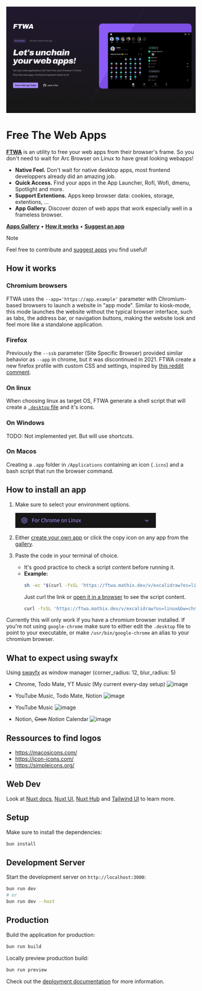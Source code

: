 <a href="https://ftwa.mathix.dev" target="_blank" align="center"><img alt="FTWA Screenshot" src="public/og.png"></a>

# Free The Web Apps

**[FTWA](https://ftwa.mathix.dev)** is an utility to free your web apps from their browser's frame.
So you don't need to wait for Arc Browser on Linux to have great looking webapps!

- **Native Feel.** Don't wait for native desktop apps, most frontend developpers already did an amazing job.
- **Quick Access.** Find your apps in the App Launcher, Rofi, Wofi, dmenu, Spotlight and more.
- **Support Extentions.** Apps keep browser data: cookies, storage, extentions, ...
- **App Gallery.** Discover dozen of web apps that work especially well in a frameless browser.

**[Apps Gallery](https://ftwa.mathix.dev/#gallery)** • **[How it works](#how-it-works)** • **[Suggest an app][suggest-app]**

> [!NOTE]
> Feel free to contribute and [suggest apps][suggest-app] you find useful!

## How it works

### Chromium browsers

FTWA uses the `--app='https://app.example'` parameter with Chromium-based browsers to launch a website in "app mode". Similar to kiosk-mode, this mode launches the website without the typical browser interface, such as tabs, the address bar, or navigation buttons, making the website look and feel more like a standalone application.

### Firefox

Previously the `--ssb` parameter (Site Specific Browser) provided similar behavior as `--app` in chrome, but it was discontinued in 2021.
FTWA create a new firefox profile with custom CSS and settings, inspired by [this reddit comment](https://www.reddit.com/r/firefox/comments/li2lqg/now_that_mozilla_killed_the_ssb_feature_what/).

### On linux

When choosing linux as target OS, FTWA generate a shell script that will create a [`.desktop` file](https://specifications.freedesktop.org/desktop-entry-spec/desktop-entry-spec-latest.html) and it's icons.

### On Windows

TODO: Not implemented yet. But will use shortcuts.

### On Macos

Creating a `.app` folder in `/Applications` containing an icon (`.icns`) and a bash script that run the browser command.

## How to install an app

1. Make sure to select your environment options.

    ![settings](.github/assets/settings.png)
2. Either [create your own app](https://ftwa.mathix.dev/#create-web-app) or click the copy icon on any app from the [gallery](https://ftwa.mathix.dev/#gallery).
3. Paste the code in your terminal of choice.
    - It's good practice to check a script content before running it.
    - **Example:**
      ```bash
      sh -ec "$(curl -fsSL 'https://ftwa.mathix.dev/v/excalidraw?os=linux&bw=chrome&path=%2Fusr%2Fbin%2Fgoogle-chrome-stable')"
      ```
      Just curl the link or [open it in a browser](https://ftwa.mathix.dev/v/excalidraw?os=linux&bw=chrome&path=%2Fusr%2Fbin%2Fgoogle-chrome-stable) to see the script content.
      ```bash
      curl -fsSL 'https://ftwa.mathix.dev/v/excalidraw?os=linux&bw=chrome&path=%2Fusr%2Fbin%2Fgoogle-chrome-stable'
      ```

Currently this will only work if you have a chromium browser installed. If you're not using `google-chrome` make sure to either edit the `.desktop` file to point to your executable, or make `/usr/bin/google-chrome` an alias to your chromium browser.

## What to expect using swayfx

Using [swayfx](https://github.com/WillPower3309/swayfx) as window manager (corner_radius: 12, blur_radius: 5)

- Chrome, Todo Mate, YT Music (My current every-day setup)
  ![image](https://github.com/mathix420/free-the-web-apps/assets/37625778/a286d765-7bda-4a06-8c20-4d3aec129d0a)

- YouTube Music, Todo Mate, Notion
  ![image](https://github.com/mathix420/free-the-web-apps/assets/37625778/65fd1f2c-beb8-4e8f-a133-6acd5feae10f)

- YouTube Music
  ![image](https://github.com/mathix420/free-the-web-apps/assets/37625778/376aa8a6-577e-47be-a94e-471230b1706a)

- Notion, ~~Cron~~ *Notion* Calendar
  ![image](https://github.com/mathix420/free-the-web-apps/assets/37625778/d04f03fb-254b-4216-8ee0-66574e75abc8)


## Ressources to find logos

- https://macosicons.com/
- https://icon-icons.com/
- https://simpleicons.org/

## Web Dev

Look at [Nuxt docs](https://nuxt.com/docs/getting-started/introduction), [Nuxt UI](https://ui.nuxt.com), [Nuxt Hub](https://hub.nuxt.com) and [Tailwind UI](https://tailwindui.com/) to learn more.

## Setup

Make sure to install the dependencies:

```bash
bun install
```

## Development Server

Start the development server on `http://localhost:3000`:

```bash
bun run dev
# or
bun run dev --host
```

## Production

Build the application for production:

```bash
bun run build
```

Locally preview production build:

```bash
bun run preview
```

Check out the [deployment documentation](https://nuxt.com/docs/getting-started/deployment) for more information.


[suggest-app]: https://github.com/mathix420/free-the-web-apps/issues/new?assignees=&labels=app-suggestion&projects=&template=APP_SUGGESTION.yaml&title=%5BAPP%5D+-+